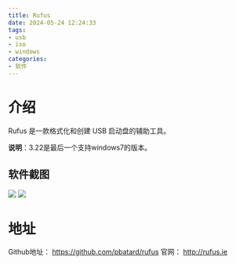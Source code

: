 ```yaml
---
title: Rufus
date: 2024-05-24 12:24:33
tags:
- usb
- iso
- windows
categories:
- 软件
---
```


# 介绍

Rufus 是一款格式化和创建 USB 启动盘的辅助工具。

**说明**：3.22是最后一个支持windows7的版本。

## 软件截图

![](http://rufus.ie/pics/screenshot1_zh_CN.png)
![](http://rufus.ie/pics/screenshot2_en.png)

# 地址
Github地址： https://github.com/pbatard/rufus
官网： http://rufus.ie